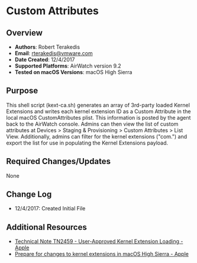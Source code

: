 # Custom Attributes

## Overview
- **Authors**: Robert Terakedis
- **Email**: rterakedis@vmware.com
- **Date Created**: 12/4/2017
- **Supported Platforms**: AirWatch version 9.2
- **Tested on macOS Versions**: macOS High Sierra

## Purpose
This shell script (kext-ca.sh) generates an array of 3rd-party loaded Kernel Extensions and writes each kernel extension ID as a Custom Attribute in the local macOS CustomAttributes plist.   This information is posted by the agent back to the AirWatch console.   Admins can then view the list of custom attributes at Devices > Staging & Provisioning > Custom Attributes > List View.   Additionally, admins can filter for the kernel extensions ("com.") and export the list for use in populating the Kernel Extensions payload.

## Required Changes/Updates
None

## Change Log
- 12/4/2017: Created Initial File



## Additional Resources
- [Technical Note TN2459 - User-Approved Kernel Extension Loading - Apple](https://developer.apple.com/library/content/technotes/tn2459/_index.html)
- [Prepare for changes to kernel extensions in macOS High Sierra - Apple](https://support.apple.com/en-us/HT208019)

